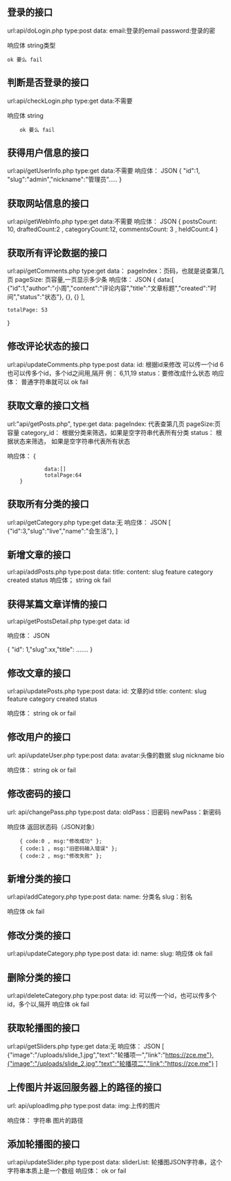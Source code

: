 ## 登录的接口
url:api/doLogin.php
type:post
data:   email:登录的email
        password:登录的密
        
响应体
    string类型

    ok 要么 fail


## 判断是否登录的接口
url:api/checkLogin.php
type:get
data:不需要

响应体
        string

        ok 要么 fail


## 获得用户信息的接口
url:api/getUserInfo.php
type:get
data:不需要
响应体：
        JSON
        { "id":1, "slug":"admin","nickname":"管理员"..... }


## 获取网站信息的接口
url:api/getWebInfo.php
type:get
data:不需要
响应体：
        JSON
       { postsCount: 10,  draftedCount:2 , categoryCount:12, commentsCount: 3 , heldCount:4 }


## 获取所有评论数据的接口
url:api/getComments.php
type:get
data：
        pageIndex：页码，也就是说查第几页
        pageSize: 页容量,一页显示多少条
响应体：
        JSON
{
     data:[
        {"id":1,"author":"小周","content":"评论内容","title":"文章标题","created":"时间","status":"状态"},
        {},
        {}
      ],

    totalPage: 53
}


## 修改评论状态的接口
url:api/updateComments.php
type:post
data:
        id: 根据id来修改
                可以传一个id     6
                也可以传多个id，多个id之间用,隔开  例：  6,11,19
        status：要修改成什么状态
响应体：
        普通字符串就可以
        ok fail


## 获取文章的接口文档
url:"api/getPosts.php",
type:get
data:
        pageIndex: 代表查第几页
        pageSize:页容量
        category_id： 根据分类来筛选，如果是空字符串代表所有分类
        status：  根据状态来筛选， 如果是空字符串代表所有状态

响应体：
        {

                data:[]
                totalPage:64
        }


## 获取所有分类的接口
url:api/getCategory.php
type:get
data:无
响应体：
        JSON
        [
                {"id":3,"slug":"live","name":"会生活"},
        ]


## 新增文章的接口
url:api/addPosts.php
type:post
data:
        title:
        content:
        slug
        feature
        category
        created
        status
响应体；
        string
        ok fail


## 获得某篇文章详情的接口
url:api/getPostsDetail.php
type:get
data: id

响应体：
        JSON

 { "id": 1,"slug":xx,"title": ....... }


## 修改文章的接口
url:api/updatePosts.php
type:post
data:
        id: 文章的id
        title:
        content:
        slug
        feature
        category
        created
        status

响应体：
        string
        ok or fail


## 修改用户的接口
url: api/updateUser.php
type:post
data: 
        avatar:头像的数据
        slug
        nickname
        bio

响应体：
        string
        ok or fail


## 修改密码的接口
url: api/changePass.php
type:post
data:
        oldPass：旧密码
        newPass：新密码

响应体
        返回状态码（JSON对象）

        { code:0 , msg:"修改成功" };
        { code:1 , msg:"旧密码输入错误" };
        { code:2 , msg:"修改失败" };


## 新增分类的接口
url:api/addCategory.php
type:post
data:
        name: 分类名
        slug：别名

响应体
        ok fail


## 修改分类的接口
url:api/updateCategory.php
type:post
data:
        id:
        name:
        slug:
响应体
        ok fail


## 删除分类的接口
url:api/deleteCategory.php
type:post
data: 
        id: 可以传一个id，也可以传多个id，多个以,隔开
响应体
        ok fail


## 获取轮播图的接口
url:api/getSliders.php
type:get
data:无
响应体：
        JSON
        [
                {"image":"/uploads/slide_1.jpg","text":"轮播项一","link":"https://zce.me"},{"image":"/uploads/slide_2.jpg","text":"轮播项二","link":"https://zce.me"}
        ]


## 上传图片并返回服务器上的路径的接口
url: api/uploadImg.php
type:post
data:
    img:上传的图片

响应体：
        字符串
        图片的路径


## 添加轮播图的接口
url:api/updateSlider.php
type:post
data:
        sliderList: 轮播图JSON字符串，这个字符串本质上是一个数组
响应体：
        ok or fail